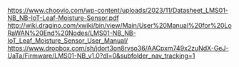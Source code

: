 https://www.choovio.com/wp-content/uploads/2023/11/Datasheet_LMS01-NB_NB-IoT-Leaf-Moisture-Sensor.pdf
http://wiki.dragino.com/xwiki/bin/view/Main/User%20Manual%20for%20LoRaWAN%20End%20Nodes/LMS01-NB_NB-IoT_Leaf_Moisture_Sensor_User_Manual/
https://www.dropbox.com/sh/jdort3on8rvso36/AACpxm749x2zuNdX-GeJ-UaTa/Firmware/LMS01-NB_v1.0?dl=0&subfolder_nav_tracking=1
